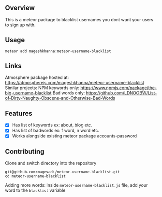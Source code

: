 ## Overview
This is a meteor package to blacklist usernames you dont want your users to sign up with.

## Usage
```
meteor add mageshkhanna:meteor-username-blacklist
```
## Links
Atmosphere package hosted at: https://atmospherejs.com/mageshkhanna/meteor-username-blacklist
Similar projects:
NPM keywords only: https://www.npmjs.com/package/the-big-username-blacklist
Bad words only: https://github.com/LDNOOBW/List-of-Dirty-Naughty-Obscene-and-Otherwise-Bad-Words

## Features
- [x] Has list of keywords ex: about, blog etc.
- [x] Has list of badwords ex: f word, n word etc.
- [x] Works alongside existing meteor package accounts-password

## Contributing
Clone and switch directory into the repository
```
git@github.com:magevadi/meteor-username-blacklist.git
cd meteor-username-blacklist
```
Adding more words: 
Inside ```meteor-username-blacklist.js``` file, add your word to the ```blacklist``` variable

